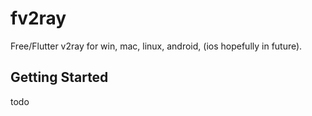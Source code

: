 # fv2ray

Free/Flutter v2ray for win, mac, linux, android, (ios hopefully in future).

## Getting Started

todo
